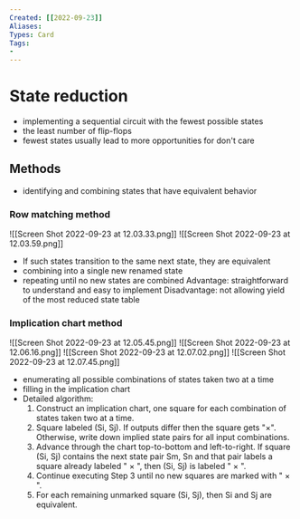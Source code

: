 ```yaml
---
Created: [[2022-09-23]]
Aliases: 
Types: Card
Tags: 
- 
---
```

# State reduction
- implementing a sequential circuit with the fewest possible states
- the least number of flip-flops
- fewest states usually lead to more opportunities for don't care

## Methods
- identifying and combining states that have equivalent behavior
### Row matching method
![[Screen Shot 2022-09-23 at 12.03.33.png]]
![[Screen Shot 2022-09-23 at 12.03.59.png]]
- If such states transition to the same next state, they are equivalent
- combining into a single new renamed state
- repeating until no new states are combined
Advantage: straightforward to understand and easy to implement
Disadvantage: not allowing yield of the most reduced state table

### Implication chart method
![[Screen Shot 2022-09-23 at 12.05.45.png]]
![[Screen Shot 2022-09-23 at 12.06.16.png]]
![[Screen Shot 2022-09-23 at 12.07.02.png]]
![[Screen Shot 2022-09-23 at 12.07.45.png]]
- enumerating all possible combinations of states taken two at a time
- filling in the implication chart
- Detailed algorithm:
	1. Construct an implication chart, one square for each combination of states taken two at a time.
	2. Square labeled (Si, Sj). If outputs differ then the square gets "×". Otherwise, write down implied state pairs for all input combinations. 
	3. Advance through the chart top-to-bottom and left-to-right. If square (Si, Sj) contains the next state pair Sm, Sn and that pair labels a square already labeled " × ", then (Si, Sj) is labeled " × ".
	4. Continue executing Step 3 until no new squares are marked with " × ".
	5. For each remaining unmarked square (Si, Sj), then Si and Sj are equivalent.
